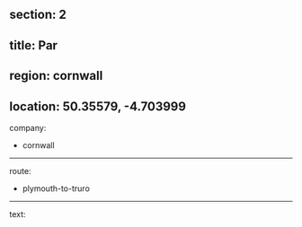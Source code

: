 section: 2
----
title: Par
----
region: cornwall
----
location: 50.35579, -4.703999
----
company:
- cornwall
----
route:
- plymouth-to-truro
----
text:
